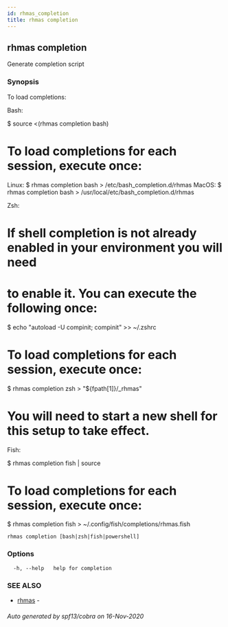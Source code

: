 ```yaml
---
id: rhmas_completion
title: rhmas completion
---
```

## rhmas completion

Generate completion script

### Synopsis

To load completions:

Bash:

$ source <(rhmas completion bash)

# To load completions for each session, execute once:
Linux:
  $ rhmas completion bash > /etc/bash_completion.d/rhmas
MacOS:
  $ rhmas completion bash > /usr/local/etc/bash_completion.d/rhmas

Zsh:

# If shell completion is not already enabled in your environment you will need
# to enable it.  You can execute the following once:

$ echo "autoload -U compinit; compinit" >> ~/.zshrc

# To load completions for each session, execute once:
$ rhmas completion zsh > "${fpath[1]}/_rhmas"

# You will need to start a new shell for this setup to take effect.

Fish:

$ rhmas completion fish | source

# To load completions for each session, execute once:
$ rhmas completion fish > ~/.config/fish/completions/rhmas.fish


```
rhmas completion [bash|zsh|fish|powershell]
```

### Options

```
  -h, --help   help for completion
```

### SEE ALSO

* [rhmas](rhmas.md)	 - 

###### Auto generated by spf13/cobra on 16-Nov-2020
